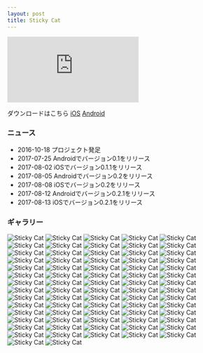```yaml
---
layout: post
title: Sticky Cat
---
```


<div class="YouTube">
  <iframe src="https://www.youtube.com/embed/A0u0Mv_YCr0?rel=0" frameborder="0" allow="autoplay; encrypted-media" allowfullscreen></iframe>
</div>

ダウンロードはこちら
[iOS](http://appstore.com/stickycatclip)
[Android](https://play.google.com/store/apps/details?id=net.windblow.stickycat)

### ニュース
- 2016-10-18 プロジェクト発足
- 2017-07-25 Androidでバージョン0.1をリリース
- 2017-08-02 iOSでバージョン0.1.1をリリース
- 2017-08-05 Androidでバージョン0.2をリリース
- 2017-08-08 iOSでバージョン0.2をリリース
- 2017-08-12 Androidでバージョン0.2.1をリリース
- 2017-08-13 iOSでバージョン0.2.1をリリース

### ギャラリー
![Sticky Cat](/assets/StickyCat/scan00.jpg)
![Sticky Cat](/assets/StickyCat/scan01.jpg)
![Sticky Cat](/assets/StickyCat/scan02.jpg)
![Sticky Cat](/assets/StickyCat/scan03.jpg)
![Sticky Cat](/assets/StickyCat/scan04.jpg)
![Sticky Cat](/assets/StickyCat/scan05.jpg)
![Sticky Cat](/assets/StickyCat/scan06.jpg)
![Sticky Cat](/assets/StickyCat/scan07.jpg)
![Sticky Cat](/assets/StickyCat/scan08.jpg)
![Sticky Cat](/assets/StickyCat/scan09.jpg)
![Sticky Cat](/assets/StickyCat/scan10.jpg)
![Sticky Cat](/assets/StickyCat/scan11.jpg)
![Sticky Cat](/assets/StickyCat/scan12.jpg)
![Sticky Cat](/assets/StickyCat/scan13.jpg)
![Sticky Cat](/assets/StickyCat/scan14.jpg)
![Sticky Cat](/assets/StickyCat/scan15.jpg)
![Sticky Cat](/assets/StickyCat/scan16.jpg)
![Sticky Cat](/assets/StickyCat/Screenshot_20161027-000242.png)
![Sticky Cat](/assets/StickyCat/Screenshot_20161027-225926.png)
![Sticky Cat](/assets/StickyCat/Screenshot_20161027-225935.png)
![Sticky Cat](/assets/StickyCat/Screenshot_20170104-165222.png)
![Sticky Cat](/assets/StickyCat/Screenshot_20170105-130036.png)
![Sticky Cat](/assets/StickyCat/Screenshot_20170214-092407.png)
![Sticky Cat](/assets/StickyCat/Screenshot_20170219-150138.png)
![Sticky Cat](/assets/StickyCat/Screenshot_20170314-170447.png)
![Sticky Cat](/assets/StickyCat/Screenshot_20170316-210335.png)
![Sticky Cat](/assets/StickyCat/Screenshot_20170317-092927.png)
![Sticky Cat](/assets/StickyCat/Screenshot_20170320-183730.png)
![Sticky Cat](/assets/StickyCat/Screenshot_20170326-214719.png)
![Sticky Cat](/assets/StickyCat/Screenshot_20170403-182308.png)
![Sticky Cat](/assets/StickyCat/Screenshot_20170404-124246.png)
![Sticky Cat](/assets/StickyCat/Screenshot_20170406-120048.png)
![Sticky Cat](/assets/StickyCat/Screenshot_20170408-153606.png)
![Sticky Cat](/assets/StickyCat/Screenshot_20170408-192058.png)
![Sticky Cat](/assets/StickyCat/Screenshot_20170417-113220.png)
![Sticky Cat](/assets/StickyCat/Screenshot_20170420-201219.png)
![Sticky Cat](/assets/StickyCat/Screenshot_20170420-201436.png)
![Sticky Cat](/assets/StickyCat/Screenshot_20170423-131142.png)
![Sticky Cat](/assets/StickyCat/Screenshot_20170423-131210.png)
![Sticky Cat](/assets/StickyCat/Screenshot_20170501-212905.png)
![Sticky Cat](/assets/StickyCat/Screenshot_20170501-212951.png)
![Sticky Cat](/assets/StickyCat/Screenshot_20170510-180555.png)
![Sticky Cat](/assets/StickyCat/Screenshot_20170512-135230.png)
![Sticky Cat](/assets/StickyCat/Screenshot_20170521-173825.png)
![Sticky Cat](/assets/StickyCat/Screenshot_20170521-173834.png)
![Sticky Cat](/assets/StickyCat/Screenshot_20170521-173839.png)
![Sticky Cat](/assets/StickyCat/Screenshot_20170521-173845.png)
![Sticky Cat](/assets/StickyCat/Screenshot_20170521-173857.png)
![Sticky Cat](/assets/StickyCat/Screenshot_20170628-105434.png)
![Sticky Cat](/assets/StickyCat/Screenshot_20170710-085045.png)
![Sticky Cat](/assets/StickyCat/Screenshot_20170725-153530.png)
![Sticky Cat](/assets/StickyCat/Screenshot_20170725-153541.png)
![Sticky Cat](/assets/StickyCat/Screenshot_20170725-153841.png)
![Sticky Cat](/assets/StickyCat/Screenshot_20170725-153846.png)
![Sticky Cat](/assets/StickyCat/Screenshot_20170725-153908.png)
![Sticky Cat](/assets/StickyCat/Screenshot_20170725-153917.png)
![Sticky Cat](/assets/StickyCat/Screenshot_20170725-153934.png)
![Sticky Cat](/assets/StickyCat/Screenshot_20170725-153957.png)
![Sticky Cat](/assets/StickyCat/Screenshot_20170725-154007.png)
![Sticky Cat](/assets/StickyCat/Screenshot_20170725-154012.png)
![Sticky Cat](/assets/StickyCat/Screenshot_20170725-154048.png)
![Sticky Cat](/assets/StickyCat/Screenshot_20170725-154059.png)
![Sticky Cat](/assets/StickyCat/Screenshot_20170725-154120.png)
![Sticky Cat](/assets/StickyCat/Screenshot_20170725-160928.png)
![Sticky Cat](/assets/StickyCat/Screenshot_20170805-235621.png)
![Sticky Cat](/assets/StickyCat/Screenshot_20170811-212405.png)
![Sticky Cat](/assets/StickyCat/Screenshot_20170811-212620.png)
![Sticky Cat](/assets/StickyCat/Screenshot_20170811-212734.png)
![Sticky Cat](/assets/StickyCat/Screenshot_20170811-212812.png)
![Sticky Cat](/assets/StickyCat/Screenshot_20170811-212925.png)
![Sticky Cat](/assets/StickyCat/Screenshot_20170811-213036.png)
![Sticky Cat](/assets/StickyCat/Screenshot_20170811-213234.png)
